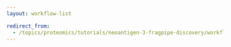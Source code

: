 ```yaml
---
layout: workflow-list

redirect_from:
  - /topics/proteomics/tutorials/neoantigen-3-fragpipe-discovery/workflows/
---
```

